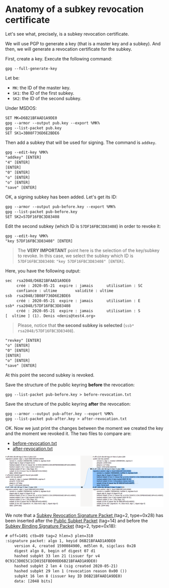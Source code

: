 # Anatomy of a subkey revocation certificate

Let's see what, precisely, is a subkey revocation certificate.

We will use PGP to generate a key (that is a master key and a subkey).
And then, we will generate a revocation certificate for the subkey.

First, create a key. Execute the following command:

    gpg --full-generate-key

Let be:
* `MK`: the ID of the master key.
* `SK1`: the ID of the first subkey.
* `SK2`: the ID of the second subkey.

Under MSDOS:    
    
    SET MK=D6B21BFAAD1A9DE0
    gpg --armor --output pub.key --export %MK%
    gpg --list-packet pub.key
    SET SK1=3B08F736D6E2BDE6
    
Then add a subkey that will be used for signing. The command is `addkey`.

    gpg --edit-key %MK%
    "addkey" [ENTER]
    "4" [ENTER]
    [ENTER]
    "0" [ENTER]
    "o" [ENTER]
    "o" [ENTER]
    "save" [ENTER]
    
OK, a signing subkey has been added. Let's get its ID:
    
    gpg --armor --output pub-before.key --export %MK%
    gpg --list-packet pub-before.key
    SET SK2=57DF16FBC3D83408

Edit the second subkey (which ID is `57DF16FBC3D83408`) in order to revoke it:

    gpg --edit-key %MK%
    "key 57DF16FBC3D83408" [ENTER]
  
> The **VERY IMPORTANT** point here is the selection of the key/subkey to revoke.
> In this case, we select the subkey which ID is `57DF16FBC3D83408`: `"key 57DF16FBC3D83408" [ENTER]`. 
    
Here, you have the following output:

    sec  rsa2048/D6B21BFAAD1A9DE0
         créé : 2020-05-21  expire : jamais      utilisation : SC
         confiance : ultime        validité : ultime
    ssb  rsa2048/3B08F736D6E2BDE6
         créé : 2020-05-21  expire : jamais      utilisation : E
    ssb* rsa2048/57DF16FBC3D83408
         créé : 2020-05-21  expire : jamais      utilisation : S
    [  ultime ] (1). Denis <denis@test4.org>

> Please, notice that **the second subkey is selected** (`ssb* rsa2048/57DF16FBC3D83408`).

    "revkey" [ENTER]
    "o" [ENTER]
    "0" [ENTER]
    [ENTER]
    "o" [ENTER]
    "save" [ENTER]
    
At this point the second subkey is revoked.

Save the structure of the public keyring **before** the revocation:

    gpg --list-packet pub-before.key > before-revocation.txt

Save the structure of the public keyring **after** the revocation:

    gpg --armor --output pub-after.key --export %MK%
    gpg --list-packet pub-after.key > after-revocation.txt
    
OK. Now we just print the changes between the moment we created the key and the moment we revoked it.
The two files to compare are:
* [before-revocation.txt](pgp-packets-subkey-revocation-certificate/before-revocation.txt)
* [after-revocation.txt](pgp-packets-subkey-revocation-certificate/after-revocation.txt)

![](pgp-packets-subkey-revocation-certificate/diff.PNG)

We note that a [Subkey Revocation Signature Packet ](https://tools.ietf.org/html/rfc4880#section-5.2.1) (tag=2, type=0x28) has been inserted after the 
[Public Subket Packet](https://tools.ietf.org/html/rfc4880#section-5.5.1.2) (tag=14) and before the [Subkey Binding Signature Packet](https://tools.ietf.org/html/rfc4880#section-5.2.1) (tag=2, type=0x18):

    # off=1491 ctb=89 tag=2 hlen=3 plen=310
    :signature packet: algo 1, keyid D6B21BFAAD1A9DE0
        version 4, created 1590084900, md5len 0, sigclass 0x28
        digest algo 8, begin of digest 07 d1
        hashed subpkt 33 len 21 (issuer fpr v4 0C91C3D0E5C1CD015EFBD00DD6B21BFAAD1A9DE0)
        hashed subpkt 2 len 4 (sig created 2020-05-21)
        hashed subpkt 29 len 1 (revocation reason 0x00 ())
        subpkt 16 len 8 (issuer key ID D6B21BFAAD1A9DE0)
        data: [2048 bits]

